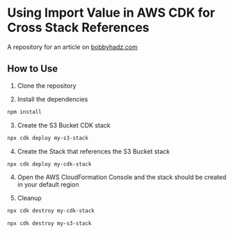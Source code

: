 # Using Import Value in AWS CDK for Cross Stack References

A repository for an article on
[bobbyhadz.com](https://bobbyhadz.com/blog/aws-s3-presigned-url-react)
## How to Use

1. Clone the repository

2. Install the dependencies

```bash
npm install
```

3. Create the S3 Bucket CDK stack

```bash
npx cdk deploy my-s3-stack
```

4. Create the Stack that references the S3 Bucket stack

```bash
npx cdk deploy my-cdk-stack
```

4. Open the AWS CloudFormation Console and the stack should be created in your
   default region

5. Cleanup

```bash
npx cdk destroy my-cdk-stack

npx cdk destroy my-s3-stack
```
